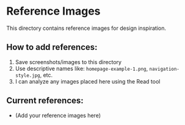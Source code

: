 # Reference Images

This directory contains reference images for design inspiration.

## How to add references:
1. Save screenshots/images to this directory
2. Use descriptive names like: `homepage-example-1.png`, `navigation-style.jpg`, etc.
3. I can analyze any images placed here using the Read tool

## Current references:
- (Add your reference images here)